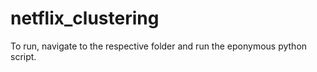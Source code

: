 # netflix_clustering

To run, navigate to the respective folder and run the eponymous python script.
